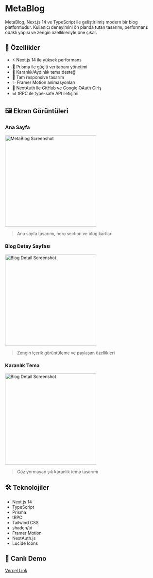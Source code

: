 # MetaBlog

MetaBlog, Next.js 14 ve TypeScript ile geliştirilmiş modern bir blog platformudur. Kullanıcı deneyimini ön planda tutan tasarımı, performans odaklı yapısı ve zengin özellikleriyle öne çıkar.

## 🌟 Özellikler

- ⚡️ Next.js 14 ile yüksek performans
- 💾 Prisma ile güçlü veritabanı yönetimi
- 🎨 Karanlık/Aydınlık tema desteği
- 📱 Tam responsive tasarım
- ✨ Framer Motion animasyonları
- 🔐 NextAuth ile GitHub ve Google OAuth Giriş
- 📊 tRPC ile type-safe API iletişimi

## 🖼️ Ekran Görüntüleri

### Ana Sayfa
<a href="https://github.com/user-attachments/assets/8c996b73-a901-4e67-a60d-2640898d5e6e">
  <img src="https://github.com/user-attachments/assets/8c996b73-a901-4e67-a60d-2640898d5e6e" alt="MetaBlog Screenshot" width="300"/>
</a>

> Ana sayfa tasarımı, hero section ve blog kartları

### Blog Detay Sayfası
<a href="https://github.com/user-attachments/assets/38e21afb-3f4f-4de9-abc9-204944b67b71">
  <img src="https://github.com/user-attachments/assets/38e21afb-3f4f-4de9-abc9-204944b67b71" alt="Blog Detail Screenshot" width="300"/>
</a>

> Zengin içerik görüntüleme ve paylaşım özellikleri

### Karanlık Tema
<a href="https://github.com/user-attachments/assets/50d4d3ca-3a68-4fc9-a6f3-4e44c672a647">
  <img src="https://github.com/user-attachments/assets/50d4d3ca-3a68-4fc9-a6f3-4e44c672a647" alt="Blog Detail Screenshot" width="300"/>
</a>

> Göz yormayan şık karanlık tema tasarımı

## 🛠️ Teknolojiler

- Next.js 14
- TypeScript
- Prisma
- tRPC
- Tailwind CSS
- shadcn/ui
- Framer Motion
- NextAuth.js
- Lucide Icons

## 🚀 Canlı Demo

[Vercel Link](https://meta-blog-armaganarslan.vercel.app)
